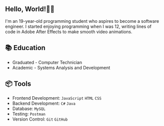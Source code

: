 ## Hello, World!👋🏻
I'm an 19-year-old programming student who aspires to become a software engineer. I started enjoying programming when I was 12, writing lines of code in Adobe After Effects to make smooth video animations.

## 📚 Education
- Graduated - Computer Technician
- Academic - Systems Analysis and Development

## 📦 Tools
- Frontend Development: ```JavaScript``` ```HTML``` ```CSS``` <br>
- Backend Development: ```C#``` ```Java``` <br>
- Database: ```MySQL``` <br>
- Testing: ```Postman``` <br>
- Version Control: ```Git``` ```GitHub``` <br>
